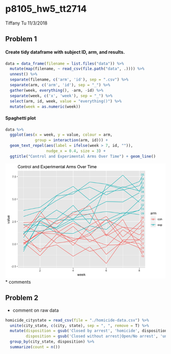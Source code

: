 p8105\_hw5\_tt2714
================
Tiffany Tu
11/3/2018

## Problem 1

#### Create tidy dataframe with subject ID, arm, and results.

``` r
data = data_frame(filename = list.files("data")) %>% 
  mutate(map(filename, ~ read_csv(file.path("data", .)))) %>% 
  unnest() %>% 
  separate(filename, c('arm', 'id'), sep = ".csv") %>%
  separate(arm, c('arm', 'id'), sep = "_") %>% 
  gather(week, everything(), -arm, -id) %>% 
  separate(week, c('x', 'week'), sep = "_") %>% 
  select(arm, id, week, value = "everything()") %>% 
  mutate(week = as.numeric(week))
```

#### Spaghetti plot

``` r
data %>%
  ggplot(aes(x = week, y = value, colour = arm, 
             group = interaction(arm, id))) + 
  geom_text_repel(aes(label = ifelse(week > 7, id, "")), 
                  nudge_x = 0.4, size = 3) + 
  ggtitle("Control and Experimental Arms Over Time") + geom_line()
```

![](p8105_hw5_tt2714_files/figure-gfm/unnamed-chunk-2-1.png)<!-- --> \*
comments

## Problem 2

  - comment on raw data

<!-- end list -->

``` r
homicide_citystate = read_csv(file = "./homicide-data.csv") %>% 
  unite(city_state, c(city, state), sep = ", ", remove = T) %>% 
  mutate(disposition = gsub('Closed by arrest', 'homicide', disposition), 
         disposition = gsub('Closed without arrest|Open/No arrest', 'unsolved', disposition)) %>% 
  group_by(city_state, disposition) %>% 
  summarize(count = n())
```
